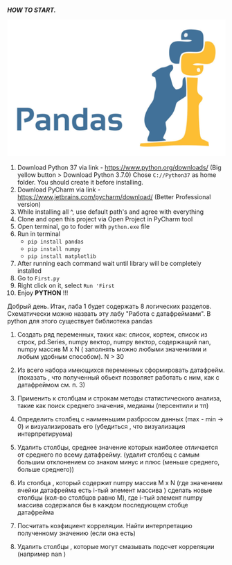 **_HOW TO START._**

![Python Project](img/pandas.jpg)
1) Download Python 37 via link - https://www.python.org/downloads/ (Big yellow button > Download Python 3.7.0)
    Chose ``C://Python37`` as home folder. You should create it before installing.
2) Download PyCharm via link - https://www.jetbrains.com/pycharm/download/ (Better Professional version)
3) While installing all ^, use default path's and agree with everything
4) Clone and open this project via Open Project in PyCharm tool
5) Open terminal, go to foder with ``python.exe`` file
6) Run in terminal
    * ``pip install pandas``
    * ``pip install numpy``
    * ``pip install matplotlib``
7) After running each command wait until library will be completely installed
8) Go to ``First.py``
9) Right click on it, select ``Run 'First``
10) Enjoy **PYTHON** !!!





Добрый день. Итак, лаба 1 будет содержать 8 логических разделов. Схематически можно назвать эту лабу "Работа с датафреймами".  В python для этого существует библиотека pandas
 

1.  Создать ряд переменных, таких как: список, кортеж, список из строк,  pd.Series, numpy вектор, numpy вектор, содержащий  nan, numpy массив M x N  ( заполнять можно любыми значениями и любым удобным способом). N > 30 

2. Из всего набора имеющихся переменных сформировать датафрейм. (показать , что полученный обьект позволяет работать с ним, как с датафреймом см. п. 3) 

3. Применить к столбцам и строкам методы статистического анализа, такие как поиск среднего значения, медианы (персентили и тп)

4. Определить столбец с наименьшим разбросом данных (max - min -> 0) и визуализировать его (убедиться , что визуализация интерпретируема)

5. Удалить столбцы, среднее значение которых наиболее отличается от среднего по всему датафрейму. (удалит столбец с самым большим отклонением со знаком минус и плюс (меньше среднего, больше среднего))

6.  Из столбца , который содержит   numpy массив M x N (где значением ячейки датафрейма есть i-тый элемент массива ) сделать новые столбцы (кол-во столбцов равно M), где i-тый элемент numpy массива содержался бы в каждом последующем стобце датафрейма

7.  Посчитать коэфициент корреляции. Найти интерпретацию полученному значению (если она есть)

8. Удалить столбцы , которые могут смазывать подсчет корреляции (например nan )
